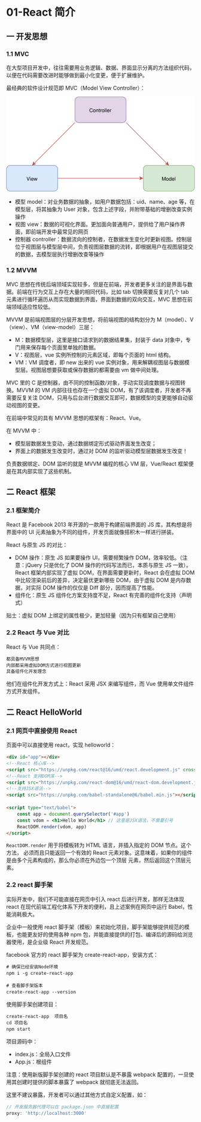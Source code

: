 # 01-React 简介

## 一 开发思想

### 1.1 MVC

在大型项目开发中，往往需要用业务逻辑、数据、界面显示分离的方法组织代码，以便在代码需要改进时能够做到最小化变更，便于扩展维护。

最经典的软件设计规范即 MVC（Model View Controller）：

![mvc](../images/mvvm/mvc01.svg)

-   模型 model：对业务数据的抽象，如用户数据包括：uid、name、age 等，在模型层，将其抽象为 User 对象，包含上述字段，并附带基础的增删改查实例操作
-   视图 view：数据的可视化界面。更加面向普通用户，提供给了用户操作界面，即前端开发中最常见的网页
-   控制器 controller：数据流向的控制者，在数据发生变化时更新视图。控制层位于视图层与模型层中间，负责视图层数据的流转，即根据用户在视图层提交的数据，去模型层执行增删改查等操作

### 1.2 MVVM

MVC 思想在传统后端领域实现较多，但是在前端，开发者更多关注的是界面与数据。前端在行为交互上存在大量的相同代码，比如 tab 切换需要反复对几个 tab 元素进行循环遍历从而实现数据到界面，界面到数据的双向交互，MVC 思想在前端领域适应性较低。

MVVM 是前端视图层的分层开发思想，将前端视图的结构划分为 M（model）、V（view）、VM（view-model）三层：

-   M：数据模型层，这里是接口请求到的数据结果集，封装于 data 对象中，专门用来保存每个页面里单独的数据。
-   V：视图层，vue 实例所控制的元素区域，即每个页面的 html 结构。
-   VM：VM 调度者，即 new 出来的 vue 实例对象，用来解耦视图层与数据模型层。视图层想要获取或保存数据的都需要由 vm 做中间处理。

MVC 里的 C 是控制器，由不同的控制函数/对象，手动实现调度数据与视图转换。MVVM 的 VM 内部往往也存在一个虚拟 DOM，有了该调度者，开发者不再需要反复关注 DOM，只用与后台进行数据交互即可，数据模型的变更能够自动驱动视图的变更。

在前端中常见的具有 MVVM 思想的框架有：React、Vue。

在 MVVM 中：

-   模型层数据发生变动，通过数据绑定形式驱动界面发生改变；
-   界面上的数据发生改变时，通过对 DOM 的监听驱动模型层数据发生改变！

负责数据绑定、DOM 监听的就是 MVVM 编程的核心 VM 层，Vue/React 框架便是在其内部实现了这些机制。

## 二 React 框架

### 2.1 框架简介

React 是 Facebook 2013 年开源的一款用于构建前端界面的 JS 库，其构想是将界面中的 UI 元素抽象为不同的组件，开发页面就像搭积木一样进行拼装。

React 与原生 JS 的对比：

-   DOM 操作：原生 JS 如果要操作 UI，需要频繁操作 DOM，效率较低。（注意：jQuery 只是优化了 DOM 操作的代码写法而已，本质与原生 JS 一致）。React 框架内部实现了虚拟 DOM，在界面需要更新时，React 会在虚拟 DOM 中比较渲染前后的差异，决定最优更新哪些 DOM，由于虚拟 DOM 是内存数据，对实际 DOM 操作的仅仅是 Diff 部分，因而提高了性能。
-   组件化：原生 JS 组件化方案支持度不足，React 有完善的组件化支持（声明式）

贴士：虚拟 DOM 上绑定的属性极少，更加轻量（因为只有框架自己使用）

### 2.2 React 与 Vue 对比

React 与 Vue 共同点：

```txt
都具备MVVM思想
内部都采用虚拟DOM方式进行视图更新
具备组件化开发理念
```

他们在组件化开发方式上：React 采用 JSX 来编写组件，而 Vue 使用单文件组件方式开发组件。

## 二 React HelloWorld

### 2.1 网页中直接使用 React

页面中可以直接使用 react，实现 helloworld：

```html
<div id="app"></div>
<!--React 核心库-->
<script src="https://unpkg.com/react@16/umd/react.development.js" crossorigin></script>
<!--React 支持DOM库-->
<script src="https://unpkg.com/react-dom@16/umd/react-dom.development.js" crossorigin></script>
<!--支持JSX语法-->
<script src="https://unpkg.com/babel-standalone@6/babel.min.js"></script>

<script type="text/babel">
    const app = document.querySelector('#app')
    const vdom = <h1>Hello World</h1> // 这里是JSX语法，不需要引号
    ReactDOM.render(vdom, app)
</script>
```

`ReactDOM.render` 用于将模板转为 HTML 语言，并插入指定的 DOM 节点。这个方法， 必须而且只能返回一个有效的 React 元素对象。这意味着，如果你的组件是由多个元素构成的，那么你必须在外边包一个顶层 元素，然后返回这个顶层元素。

### 2.2 react 脚手架

实际开发中，我们不可能直接在网页中引入 react 后进行开发，那样无法体现 react 在现代前端工程化体系下开发的便利，且上述案例在网页中运行 Babel，性能消耗极大。

企业中一般使用 react 脚手架（模板）来初始化项目，脚手架能够提供规范的模板，也能更友好的使用各种 npm 包，并能直接提供的打包、编译后的源码给浏览器使用，是企业级 React 开发规范。

facebook 官方的 react 脚手架为 create-react-app，安装方式：

```txt
# 确保已经安装Node环境
npm i -g create-react-app

# 查看脚手架版本
create-react-app --version
```

使用脚手架创建项目：

```txt
create-react-app  项目名
cd 项目名
npm start
```

项目源码中：

-   index.js：全局入口文件
-   App.js：根组件

注意：使用新版脚手架创建的 react 项目默认是不暴露 webpack 配置的，一旦使用其创建时提供的脚本暴露了 webpack 就彻底无法返回。

这里不建议暴露，开发者可以通过其他方式自定义配置，如：

```js
// 开发服务器代理可以在 package.json 中直接配置
proxy: 'http://localhost:3000'
```
